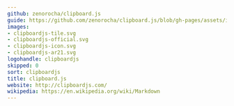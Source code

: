 ```yaml
---
github: zenorocha/clipboard.js
guide: https://github.com/zenorocha/clipboard.js/blob/gh-pages/assets/images/clippy.svg
images:
- clipboardjs-tile.svg
- clipboardjs-official.svg
- clipboardjs-icon.svg
- clipboardjs-ar21.svg
logohandle: clipboardjs
skipped: 0
sort: clipboardjs
title: clipboard.js
website: http://clipboardjs.com/
wikipedia: https://en.wikipedia.org/wiki/Markdown
---
```

